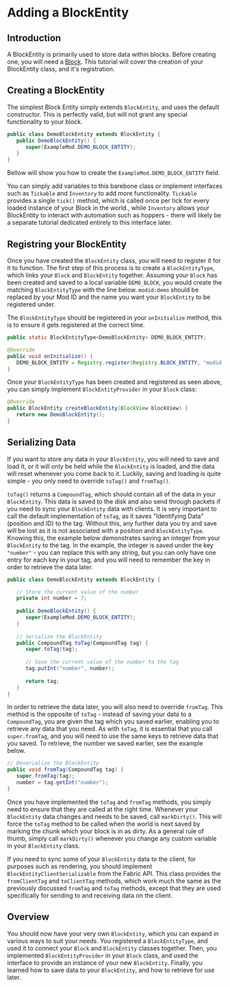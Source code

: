 # Adding a BlockEntity

## Introduction

A BlockEntity is primarily used to store data within blocks. Before
creating one, you will need a [Block](../Modding-Tutorials/Blocks-and-Block-Entities/block.md). This tutorial
will cover the creation of your BlockEntity class, and it's
registration.

## Creating a BlockEntity

The simplest Block Entity simply extends `BlockEntity`, and uses the
default constructor. This is perfectly valid, but will not grant any
special functionality to your block.

```java
public class DemoBlockEntity extends BlockEntity {
   public DemoBlockEntity() {
      super(ExampleMod.DEMO_BLOCK_ENTITY);
   }
}
```

Bellow will show you how to create the `ExampleMod.DEMO_BLOCK_ENTITY`
field.

You can simply add variables to this barebone class or implement
interfaces such as `Tickable` and `Inventory` to add more functionality.
`Tickable` provides a single `tick()` method, which is called once per
tick for every loaded instance of your Block in the world., while
`Inventory` allows your BlockEntity to interact with automation such as
hoppers - there will likely be a separate tutorial dedicated entirely to
this interface later.

## Registring your BlockEntity

Once you have created the `BlockEntity` class, you will need to register
it for it to function. The first step of this process is to create a
`BlockEntityType`, which links your `Block` and `BlockEntity` together.
Assuming your `Block` has been created and saved to a local variable
`DEMO_BLOCK`, you would create the matching `BlockEntityType` with the
line below. `modid:demo` should be replaced by your Mod ID and the name
you want your `BlockEntity` to be registered under.

The `BlockEntityType` should be registered in your `onInitialize`
method, this is to ensure it gets registered at the correct time.

```java
public static BlockEntityType<DemoBlockEntity> DEMO_BLOCK_ENTITY;

@Override
public void onInitialize() {
   DEMO_BLOCK_ENTITY = Registry.register(Registry.BLOCK_ENTITY, "modid:demo", BlockEntityType.Builder.create(DemoBlockEntity::new, DEMO_BLOCK).build(null));
}
```

Once your `BlockEntityType` has been created and registered as seen
above, you can simply implement `BlockEntityProvider` in your `Block`
class:

```java
@Override
public BlockEntity createBlockEntity(BlockView blockView) {
   return new DemoBlockEntity();
}
```

## Serializing Data

If you want to store any data in your `BlockEntity`, you will need to
save and load it, or it will only be held while the `BlockEntity` is
loaded, and the data will reset whenever you come back to it. Luckily,
saving and loading is quite simple - you only need to override `toTag()`
and `fromTag()`.

`toTag()` returns a `CompoundTag`, which should contain all of the data
in your `BlockEntity`. This data is saved to the disk and also send
through packets if you need to sync your `BlockEntity` data with
clients. It is very important to call the default implementation of
`toTag`, as it saves "Identifying Data" (position and ID) to the tag.
Without this, any further data you try and save will be lost as it is
not associated with a position and `BlockEntityType`. Knowing this, the
example below demonstrates saving an integer from your `BlockEntity` to
the tag. In the example, the integer is saved under the key `"number"` -
you can replace this with any string, but you can only have one entry
for each key in your tag, and you will need to remember the key in order
to retrieve the data later.

```java
public class DemoBlockEntity extends BlockEntity {

   // Store the current value of the number
   private int number = 7;
   
   public DemoBlockEntity() {
      super(ExampleMod.DEMO_BLOCK_ENTITY);
   }
   
   // Serialize the BlockEntity
   public CompoundTag toTag(CompoundTag tag) {
      super.toTag(tag);
      
      // Save the current value of the number to the tag
      tag.putInt("number", number);
      
      return tag;
   }
}
```

In order to retrieve the data later, you will also need to override
`fromTag`. This method is the opposite of `toTag` - instead of saving
your data to a `CompoundTag`, you are given the tag which you saved
earlier, enabling you to retrieve any data that you need. As with
`toTag`, it is essential that you call `super.fromTag`, and you will
need to use the same keys to retrieve data that you saved. To retrieve,
the number we saved earlier, see the example below.

```java
// Deserialize the BlockEntity
public void fromTag(CompoundTag tag) {
   super.fromTag(tag);
   number = tag.getInt("number");
}
```

Once you have implemented the `toTag` and `fromTag` methods, you simply
need to ensure that they are called at the right time. Whenever your
`BlockEntity` data changes and needs to be saved, call `markDirty()`.
This will force the `toTag` method to be called when the world is next
saved by marking the chunk which your block is in as dirty. As a general
rule of thumb, simply call `markDirty()` whenever you change any custom
variable in your `BlockEntity` class.

If you need to sync some of your `BlockEntity` data to the client, for
purposes such as rendering, you should implement
`BlockEntityClientSerializable` from the Fabric API. This class provides
the `fromClientTag` and `toClientTag` methods, which work much the same
as the previously discussed `fromTag` and `toTag` methods, except that
they are used specifically for sending to and receiving data on the
client.

## Overview

You should now have your very own `BlockEntity`, which you can expand in
various ways to suit your needs. You registered a `BlockEntityType`, and
used it to connect your `Block` and `BlockEntity` classes together.
Then, you implemented `BlockEntityProvider` in your `Block` class, and
used the interface to provide an instance of your new `BlockEntity`.
Finally, you learned how to save data to your `BlockEntity`, and how to
retrieve for use later.
